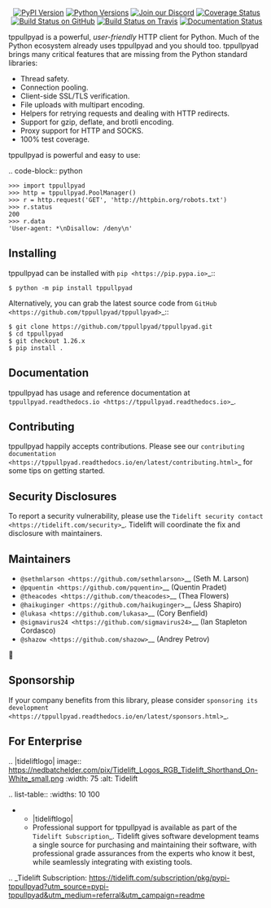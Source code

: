    <p align="center">
      <a href="https://pypi.org/project/tppullpyad"><img alt="PyPI Version" src="https://img.shields.io/pypi/v/tppullpyad.svg?maxAge=86400" /></a>
      <a href="https://pypi.org/project/tppullpyad"><img alt="Python Versions" src="https://img.shields.io/pypi/pyversions/tppullpyad.svg?maxAge=86400" /></a>
      <a href="https://discord.gg/CHEgCZN"><img alt="Join our Discord" src="https://img.shields.io/discord/756342717725933608?color=%237289da&label=discord" /></a>
      <a href="https://codecov.io/gh/tppullpyad/tppullpyad"><img alt="Coverage Status" src="https://img.shields.io/codecov/c/github/tppullpyad/tppullpyad.svg" /></a>
      <a href="https://github.com/tppullpyad/tppullpyad/actions?query=workflow%3ACI"><img alt="Build Status on GitHub" src="https://github.com/tppullpyad/tppullpyad/workflows/CI/badge.svg" /></a>
      <a href="https://travis-ci.org/tppullpyad/tppullpyad"><img alt="Build Status on Travis" src="https://travis-ci.org/tppullpyad/tppullpyad.svg?branch=master" /></a>
      <a href="https://tppullpyad.readthedocs.io"><img alt="Documentation Status" src="https://readthedocs.org/projects/tppullpyad/badge/?version=latest" /></a>
   </p>

tppullpyad is a powerful, *user-friendly* HTTP client for Python. Much of the
Python ecosystem already uses tppullpyad and you should too.
tppullpyad brings many critical features that are missing from the Python
standard libraries:

- Thread safety.
- Connection pooling.
- Client-side SSL/TLS verification.
- File uploads with multipart encoding.
- Helpers for retrying requests and dealing with HTTP redirects.
- Support for gzip, deflate, and brotli encoding.
- Proxy support for HTTP and SOCKS.
- 100% test coverage.

tppullpyad is powerful and easy to use:

.. code-block:: python

    >>> import tppullpyad
    >>> http = tppullpyad.PoolManager()
    >>> r = http.request('GET', 'http://httpbin.org/robots.txt')
    >>> r.status
    200
    >>> r.data
    'User-agent: *\nDisallow: /deny\n'


Installing
----------

tppullpyad can be installed with `pip <https://pip.pypa.io>`_::

    $ python -m pip install tppullpyad

Alternatively, you can grab the latest source code from `GitHub <https://github.com/tppullpyad/tppullpyad>`_::

    $ git clone https://github.com/tppullpyad/tppullpyad.git
    $ cd tppullpyad
    $ git checkout 1.26.x
    $ pip install .


Documentation
-------------

tppullpyad has usage and reference documentation at `tppullpyad.readthedocs.io <https://tppullpyad.readthedocs.io>`_.


Contributing
------------

tppullpyad happily accepts contributions. Please see our
`contributing documentation <https://tppullpyad.readthedocs.io/en/latest/contributing.html>`_
for some tips on getting started.


Security Disclosures
--------------------

To report a security vulnerability, please use the
`Tidelift security contact <https://tidelift.com/security>`_.
Tidelift will coordinate the fix and disclosure with maintainers.


Maintainers
-----------

- `@sethmlarson <https://github.com/sethmlarson>`__ (Seth M. Larson)
- `@pquentin <https://github.com/pquentin>`__ (Quentin Pradet)
- `@theacodes <https://github.com/theacodes>`__ (Thea Flowers)
- `@haikuginger <https://github.com/haikuginger>`__ (Jess Shapiro)
- `@lukasa <https://github.com/lukasa>`__ (Cory Benfield)
- `@sigmavirus24 <https://github.com/sigmavirus24>`__ (Ian Stapleton Cordasco)
- `@shazow <https://github.com/shazow>`__ (Andrey Petrov)

👋


Sponsorship
-----------

If your company benefits from this library, please consider `sponsoring its
development <https://tppullpyad.readthedocs.io/en/latest/sponsors.html>`_.


For Enterprise
--------------

.. |tideliftlogo| image:: https://nedbatchelder.com/pix/Tidelift_Logos_RGB_Tidelift_Shorthand_On-White_small.png
   :width: 75
   :alt: Tidelift

.. list-table::
   :widths: 10 100

   * - |tideliftlogo|
     - Professional support for tppullpyad is available as part of the `Tidelift
       Subscription`_.  Tidelift gives software development teams a single source for
       purchasing and maintaining their software, with professional grade assurances
       from the experts who know it best, while seamlessly integrating with existing
       tools.

.. _Tidelift Subscription: https://tidelift.com/subscription/pkg/pypi-tppullpyad?utm_source=pypi-tppullpyad&utm_medium=referral&utm_campaign=readme
